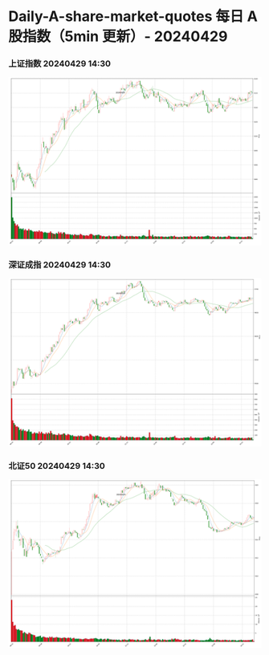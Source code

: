 
# Daily-A-share-market-quotes 每日 A 股指数（5min 更新）- 20240429

### 上证指数 20240429 14:30
![](./fig/2024/4/20240429-sh000001.png)

### 深证成指 20240429 14:30
![](./fig/2024/4/20240429-sz399001.png)

### 北证50 20240429 14:30
![](./fig/2024/4/20240429-bj899050.png)
